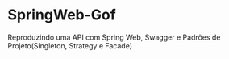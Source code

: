 # SpringWeb-Gof
Reproduzindo uma API com Spring Web, Swagger e Padrões de Projeto(Singleton, Strategy e Facade)
